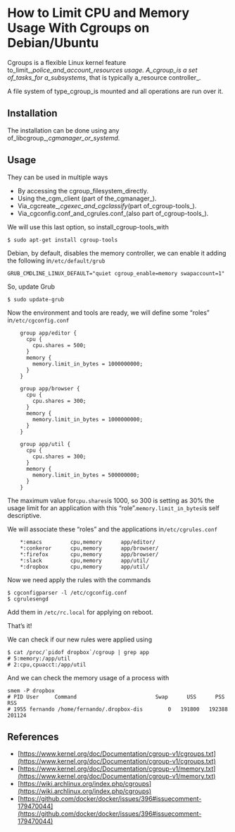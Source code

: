 # How to Limit CPU and Memory Usage With Cgroups on Debian/Ubuntu

Cgroups is a flexible Linux kernel feature to_limit_,_police_and_account_resources usage. A_cgroup_is a set of_tasks_for a_subsystems_, that is typically a_resource controller_.

A file system of type_cgroup_is mounted and all operations are run over it.

## Installation

The installation can be done using any of_libcgroup_,_cgmanager_or_systemd_.

## Usage

They can be used in multiple ways

*   By accessing the cgroup_filesystem_directly.
*   Using the_cgm_client (part of the_cgmanager_).
*   Via_cgcreate_,_cgexec_and_cgclassify_(part of_cgroup-tools_).
*   Via_cgconfig.conf_and_cgrules.conf_(also part of_cgroup-tools_).

We will use this last option, so install_cgroup-tools_with

```console
$ sudo apt-get install cgroup-tools
```

Debian, by default, disables the memory controller, we can enable it adding the following in`/etc/default/grub`

```
GRUB_CMDLINE_LINUX_DEFAULT="quiet cgroup_enable=memory swapaccount=1"
```    

So, update Grub

```console
$ sudo update-grub
```

Now the environment and tools are ready, we will define some “roles” in`/etc/cgconfig.conf`

```
    group app/editor {
      cpu {
        cpu.shares = 500;
      }
      memory {
        memory.limit_in_bytes = 1000000000;
      }
    }
    
    group app/browser {
      cpu {
        cpu.shares = 300;
      }
      memory {
        memory.limit_in_bytes = 1000000000;
      }
    }
    
    group app/util {
      cpu {
        cpu.shares = 300;
      }
      memory {
        memory.limit_in_bytes = 500000000;
      }
    }
```    

The maximum value for`cpu.shares`is 1000, so 300 is setting as 30% the usage limit for an application with this “role”.`memory.limit_in_bytes`is self descriptive.

We will associate these “roles” and the applications in`/etc/cgrules.conf`

```
    *:emacs         cpu,memory      app/editor/
    *:conkeror      cpu,memory      app/browser/
    *:firefox       cpu,memory      app/browser/
    *:slack         cpu,memory      app/util/
    *:dropbox       cpu,memory      app/util/
```   

Now we need apply the rules with the commands

```console
$ cgconfigparser -l /etc/cgconfig.conf
$ cgrulesengd
```    

Add them in `/etc/rc.local` for applying on reboot.

That’s it!

We can check if our new rules were applied using

```console
$ cat /proc/`pidof dropbox`/cgroup | grep app
# 5:memory:/app/util
# 2:cpu,cpuacct:/app/util
```

And we can check the memory usage of a process with

```console
smem -P dropbox    
# PID User     Command                         Swap      USS      PSS      RSS
# 1955 fernando /home/fernando/.dropbox-dis        0   191800   192388   201124
```

## References

*   [https://www.kernel.org/doc/Documentation/cgroup-v1/cgroups.txt](https://www.kernel.org/doc/Documentation/cgroup-v1/cgroups.txt)
*   [https://www.kernel.org/doc/Documentation/cgroup-v1/memory.txt](https://www.kernel.org/doc/Documentation/cgroup-v1/memory.txt)
*   [https://wiki.archlinux.org/index.php/cgroups](https://wiki.archlinux.org/index.php/cgroups)
*   [https://github.com/docker/docker/issues/396#issuecomment-179470044](https://github.com/docker/docker/issues/396#issuecomment-179470044)